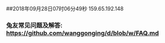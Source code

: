 ##2018年09月28日07时06分49秒 159.65.192.148
### 兔友常见问题及解答: https://github.com/wanggonging/d/blob/w/FAQ.md
